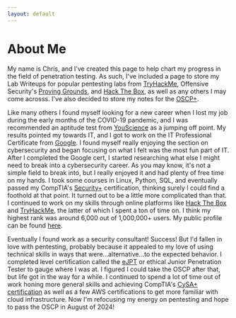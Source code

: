 ```yaml
---
layout: default
---
```


# About Me

My name is Chris, and I've created this page to help chart my progress in the field of penetration testing. As such, I've included a page to store my Lab Writeups for popular pentesting labs from [TryHackMe](https://tryhackme.com/), Offensive Security's [Proving Grounds](https://www.offsec.com/labs/0), and [Hack The Box](https://app.hackthebox.com), as well as any others I may come acrosss. I've also decided to store my notes for the [OSCP+](https://www.offsec.com/courses/pen-200/). 

Like many others I found myself looking for a new career when I lost my job during the early months of the COVID-19 pandemic, and I was recommended an aptitude test from [YouScience](https://www.youscience.com/student-aptitudes/) as a jumping off point. My results pointed my towards IT, and I got to work on the IT Professional Certificate from [Google](https://grow.google/certificates/it-support/). I found myself really enjoying the section on cybersecurity and began focusing on what I felt was the most fun part of IT. After I completed the Google cert, I started researching what else I might need to break into a cybersecurity career. As you may know, it's not a simple field to break into, but I really enjoyed it and had plenty of free time on my hands. I took some courses in Linux, Python, SQL, and eventually passed my CompTIA's [Security+](https://www.comptia.org/certifications/security) certification, thinking surely I could find a foothold at that point. It turned out to be a little more complicated than that. I continued to work on my skills through online platforms like [Hack The Box](https://www.hackthebox.com/) and [TryHackMe](https://tryhackme.com/), the latter of which I spent a ton of time on. I think my highest rank was around 6,000 out of 1,000,000+ users. My public profile can be found [here](https://tryhackme.com/p/grica421). 

Eventually I found work as a security consultant! Success! But I'd fallen in love with pentesting, probably because it appealed to my love of using technical skills in ways that were...alternative...to the expected behavior. I completed level certification called the [eJPT](https://security.ine.com/certifications/ejpt-certification/) or ethical Junior Penetration Tester to gauge where I was at. I figured I could take the OSCP after that, but life got in the way for a while. I continued to spend a lot of time out of work honing more general skills and achieving CompTIA's [CySA+ certification](https://www.comptia.org/certifications/cybersecurity-analyst) as well as a few AWS certifications to get more familiar with cloud infrastructure. Now I'm refocusing my energy on pentesting and hope to pass the OSCP in August of 2024! 